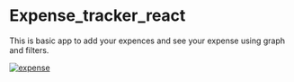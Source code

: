 # Expense_tracker_react

This is basic app to add your expences and see your expense using graph and filters. 

<a href="https://ibb.co/hXrFvjL"><img src="https://i.ibb.co/gvQZCpm/expense.png" alt="expense" border="0"></a>
